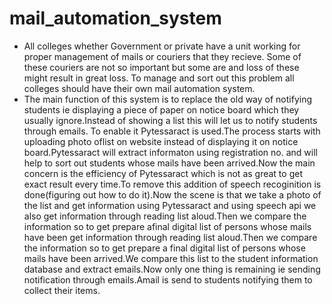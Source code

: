 # mail_automation_system
 * All colleges whether Government or private have a unit working for proper management of mails or couriers that they recieve. Some of these couriers are not so important but some are and loss of these might result in great loss. To manage and sort out this problem all colleges should have their own mail automation system.
 * The main function of this system is to replace the old way of notifying students ie displaying a piece of paper on notice board which they usually ignore.Instead of showing a list this will let us to notify students through emails. To enable it Pytessaract is used.The process starts with  uploading photo oflist on website instead of displaying it on notice board.Pytessaract will extract informaton using registration no. and will help to sort out students whose mails have been arrived.Now the main concern is the efficiency of Pytessaract which is not as great to get exact result every time.To remove this addition of speech recoginition is done(figuring out how to do it).Now the scene is that we take a photo of the list and get information using Pytessaract and using speech api we also get information through reading list aloud.Then we compare the information so to get prepare afinal digital list of persons whose mails have been get information through reading list aloud.Then we compare the information so to get prepare a final digital list of persons whose mails have been arrived.We compare this list to the student information	database and extract emails.Now only one thing is remaining ie sending notification through emails.Amail is send to students notifying them to collect their items.
